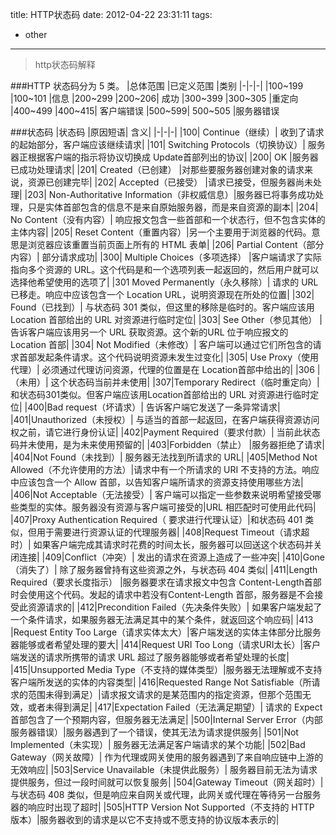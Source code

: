 title: HTTP状态码
date: 2012-04-22 23:31:11
tags:
- other
---
> http状态码解释

<!-- more -->
###HTTP 状态码分为 5 类。
|总体范围 |已定义范围 |类别
|-|-|-|
|100~199 |100~101   |信息
|200~299 |200~206| 成功
|300~399 |300~305 |重定向
|400~499 |400~415| 客户端错误
|500~599| 500~505 |服务器错误

###状态码
|状态码 |原因短语| 含义|
|-|-|-|
|100| Continue（继续）| 收到了请求的起始部分，客户端应该继续请求|
|101| Switching Protocols（切换协议）| 服务器正根据客户端的指示将协议切换成 Update首部列出的协议|
|200| OK |服务器已成功处理请求|
|201| Created（已创建） |对那些要服务器创建对象的请求来说，资源已创建完毕|
|202| Accepted（已接受） |请求已接受，但服务器尚未处理|
|203| Non-Authoritative Information（非权威信息）|服务器已将事务成功处理，只是实体首部包含的信息不是来自原始服务器，而是来自资源的副本|
|204| No Content（没有内容）| 响应报文包含一些首部和一个状态行，但不包含实体的主体内容|
|205| Reset Content（重置内容）|另一个主要用于浏览器的代码。意思是浏览器应该重置当前页面上所有的 HTML 表单|
|206| Partial Content（部分内容）| 部分请求成功|
|300| Multiple Choices（多项选择） |客户端请求了实际指向多个资源的 URL。这个代码是和一个选项列表一起返回的，然后用户就可以选择他希望使用的选项了|
|301 Moved Permanently（永久移除）| 请求的 URL 已移走。响应中应该包含一个 Location URL，说明资源现在所处的位置|
|302| Found（已找到）| 与状态码 301 类似，但这里的移除是临时的。客户端应该用 Location 首部给出的 URL 对资源进行临时定位|
|303| See Other（参见其他） |告诉客户端应该用另一个 URL 获取资源。这个新的URL 位于响应报文的 Location 首部|
|304| Not Modified（未修改）| 客户端可以通过它们所包含的请求首部发起条件请求。这个代码说明资源未发生过变化|
|305| Use Proxy（使用代理）| 必须通过代理访问资源，代理的位置是在 Location首部中给出的|
|306 |（未用）| 这个状态码当前并未使用|
|307|Temporary Redirect（临时重定向）| 和状态码301类似。但客户端应该用Location首部给出的 URL 对资源进行临时定位|
|400|Bad request（坏请求）| 告诉客户端它发送了一条异常请求|
|401|Unauthorized（未授权）| 与适当的首部一起返回，在客户端获得资源访问权之前，请它进行身份认证|
|402|Payment Required（要求付款）| 当前此状态码并未使用，是为未来使用预留的|
|403|Forbidden（禁止） |服务器拒绝了请求|
|404|Not Found（未找到）| 服务器无法找到所请求的 URL|
|405|Method Not Allowed（不允许使用的方法）|请求中有一个所请求的 URI 不支持的方法。响应中应该包含一个 Allow 首部，以告知客户端所请求的资源支持使用哪些方法|
|406|Not Acceptable（无法接受）| 客户端可以指定一些参数来说明希望接受哪些类型的实体。服务器没有资源与客户端可接受的|URL 相匹配时可使用此代码|
|407|Proxy Authentication Required（ 要求进行代理认证）|和状态码 401 类似，但用于需要进行资源认证的代理服务器|
|408|Request Timeout（请求超时）| 如果客户端完成其请求时花费的时间太长，服务器可以回送这个状态码并关闭连接|
|409|Conflict（冲突）| 发出的请求在资源上造成了一些冲突|
|410|Gone（消失了）| 除了服务器曾持有这些资源之外，与状态码 404 类似|
|411|Length Required（要求长度指示） |服务器要求在请求报文中包含 Content-Length首部时会使用这个代码。发起的请求中若没有Content-Length 首部，服务器是不会接受此资源请求的|
|412|Precondition Failed（先决条件失败）| 如果客户端发起了一个条件请求，如果服务器无法满足其中的某个条件，就返回这个响应码|
|413 |Request Entity Too Large（请求实体太大）|客户端发送的实体主体部分比服务器能够或者希望处理的要大|
|414|Request URI Too Long（请求URI太长）|客户端发送的请求所携带的请求 URL 超过了服务器能够或者希望处理的长度|
|415|Unsupported Media Type（不支持的媒体类型）|服务器无法理解或不支持客户端所发送的实体的内容类型|
|416|Requested Range Not Satisfiable（所请求的范围未得到满足）|请求报文请求的是某范围内的指定资源，但那个范围无效，或者未得到满足|
|417|Expectation Failed（无法满足期望）| 请求的 Expect 首部包含了一个预期内容，但服务器无法满足|
|500|Internal Server Error（内部服务器错误）|服务器遇到了一个错误，使其无法为请求提供服务|
|501|Not Implemented（未实现）| 服务器无法满足客户端请求的某个功能|
|502|Bad Gateway（网关故障）| 作为代理或网关使用的服务器遇到了来自响应链中上游的无效响应|
|503|Service Unavailable（未提供此服务）| 服务器目前无法为请求提供服务，但过一段时间就可以恢复服务|
|504|Gateway Timeout（网关超时）| 与状态码 408 类似，但是响应来自网关或代理，此网关或代理在等待另一台服务器的响应时出现了超时|
|505|HTTP Version Not Supported（不支持的 HTTP 版本）|服务器收到的请求是以它不支持或不愿支持的协议版本表示的|
